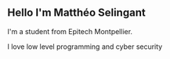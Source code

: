 

## Hello I'm Matthéo Selingant

I'm a student from Epitech Montpellier.

I love low level programming and cyber security
